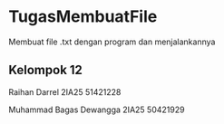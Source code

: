 # TugasMembuatFile

Membuat file .txt dengan program dan menjalankannya

## Kelompok 12
Raihan Darrel 2IA25 51421228

Muhammad Bagas Dewangga 2IA25 50421929
